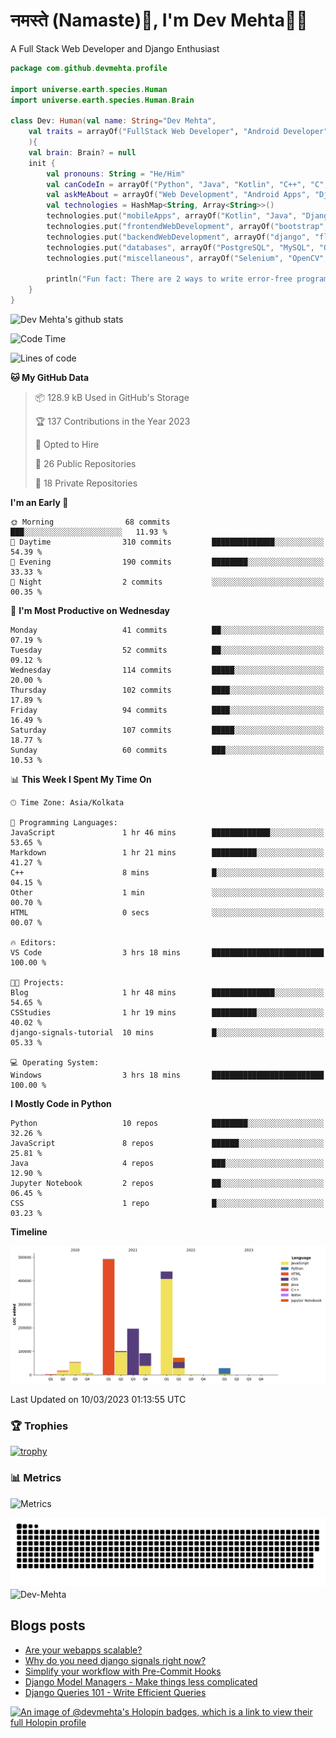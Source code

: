 # नमस्ते (Namaste):pray:, I'm Dev Mehta:man_technologist:
A Full Stack Web Developer and Django Enthusiast

```kotlin
package com.github.devmehta.profile

import universe.earth.species.Human
import universe.earth.species.Human.Brain

class Dev: Human(val name: String="Dev Mehta",
    val traits = arrayOf("FullStack Web Developer", "Android Developer", "React Native Developer")
    ){
    val brain: Brain? = null
    init {
        val pronouns: String = "He/Him"
        val canCodeIn = arrayOf("Python", "Java", "Kotlin", "C++", "C", "JavaScript")
        val askMeAbout = arrayOf("Web Development", "Android Apps", "Django")
        val technologies = HashMap<String, Array<String>>()
        technologies.put("mobileApps", arrayOf("Kotlin", "Java", "Django APIs"))
        technologies.put("frontendWebDevelopment", arrayOf("bootstrap", "React.js", "tailwindcss"))
        technologies.put("backendWebDevelopment", arrayOf("django", "flask"))
        technologies.put("databases", arrayOf("PostgreSQL", "MySQL", "Oracle", "SQLite3"))
        technologies.put("miscellaneous", arrayOf("Selenium", "OpenCV", "Figma", "Adobe XD", "Canva"))

        println("Fun fact: There are 2 ways to write error-free programs, only the 3rd one works")
    }
}
```
![Dev Mehta's github stats](https://github-readme-stats.vercel.app/api?username=Dev-Mehta&count_private=true&show_icons=true&theme=nightowl)

<!--START_SECTION:waka-->
![Code Time](http://img.shields.io/badge/Code%20Time-297%20hrs%2047%20mins-blue)

![Lines of code](https://img.shields.io/badge/From%20Hello%20World%20I%27ve%20Written-1.5%20million%20lines%20of%20code-blue)

**🐱 My GitHub Data** 

> 📦 128.9 kB Used in GitHub's Storage 
 > 
> 🏆 137 Contributions in the Year 2023
 > 
> 💼 Opted to Hire
 > 
> 📜 26 Public Repositories 
 > 
> 🔑 18 Private Repositories 
 > 
**I'm an Early 🐤** 

```text
🌞 Morning                68 commits          ███░░░░░░░░░░░░░░░░░░░░░░   11.93 % 
🌆 Daytime                310 commits         ██████████████░░░░░░░░░░░   54.39 % 
🌃 Evening                190 commits         ████████░░░░░░░░░░░░░░░░░   33.33 % 
🌙 Night                  2 commits           ░░░░░░░░░░░░░░░░░░░░░░░░░   00.35 % 
```
📅 **I'm Most Productive on Wednesday** 

```text
Monday                   41 commits          ██░░░░░░░░░░░░░░░░░░░░░░░   07.19 % 
Tuesday                  52 commits          ██░░░░░░░░░░░░░░░░░░░░░░░   09.12 % 
Wednesday                114 commits         █████░░░░░░░░░░░░░░░░░░░░   20.00 % 
Thursday                 102 commits         ████░░░░░░░░░░░░░░░░░░░░░   17.89 % 
Friday                   94 commits          ████░░░░░░░░░░░░░░░░░░░░░   16.49 % 
Saturday                 107 commits         █████░░░░░░░░░░░░░░░░░░░░   18.77 % 
Sunday                   60 commits          ███░░░░░░░░░░░░░░░░░░░░░░   10.53 % 
```


📊 **This Week I Spent My Time On** 

```text
🕑︎ Time Zone: Asia/Kolkata

💬 Programming Languages: 
JavaScript               1 hr 46 mins        █████████████░░░░░░░░░░░░   53.65 % 
Markdown                 1 hr 21 mins        ██████████░░░░░░░░░░░░░░░   41.27 % 
C++                      8 mins              █░░░░░░░░░░░░░░░░░░░░░░░░   04.15 % 
Other                    1 min               ░░░░░░░░░░░░░░░░░░░░░░░░░   00.70 % 
HTML                     0 secs              ░░░░░░░░░░░░░░░░░░░░░░░░░   00.07 % 

🔥 Editors: 
VS Code                  3 hrs 18 mins       █████████████████████████   100.00 % 

🐱‍💻 Projects: 
Blog                     1 hr 48 mins        ██████████████░░░░░░░░░░░   54.65 % 
CSStudies                1 hr 19 mins        ██████████░░░░░░░░░░░░░░░   40.02 % 
django-signals-tutorial  10 mins             █░░░░░░░░░░░░░░░░░░░░░░░░   05.33 % 

💻 Operating System: 
Windows                  3 hrs 18 mins       █████████████████████████   100.00 % 
```

**I Mostly Code in Python** 

```text
Python                   10 repos            ████████░░░░░░░░░░░░░░░░░   32.26 % 
JavaScript               8 repos             ██████░░░░░░░░░░░░░░░░░░░   25.81 % 
Java                     4 repos             ███░░░░░░░░░░░░░░░░░░░░░░   12.90 % 
Jupyter Notebook         2 repos             ██░░░░░░░░░░░░░░░░░░░░░░░   06.45 % 
CSS                      1 repo              █░░░░░░░░░░░░░░░░░░░░░░░░   03.23 % 
```



**Timeline**

![Lines of Code chart](https://raw.githubusercontent.com/Dev-Mehta/Dev-Mehta/master/assets/bar_graph.png)


 Last Updated on 10/03/2023 01:13:55 UTC
<!--END_SECTION:waka-->
### 🏆 Trophies
[![trophy](https://github-profile-trophy.vercel.app/?username=Dev-Mehta&row=2&column=3&margin-w=15&margin-h=15&no-bg=true&frame=false&theme=onestar)](https://github.com/ryo-ma/github-profile-trophy)

### 📊 Metrics
![Metrics](https://metrics.lecoq.io/Dev-Mehta)

<picture>
  <source media="(prefers-color-scheme: dark)" srcset="https://raw.githubusercontent.com/Dev-Mehta/Dev-Mehta/output/github-contribution-grid-snake-dark.svg">
  <source media="(prefers-color-scheme: light)" srcset="https://raw.githubusercontent.com/Dev-Mehta/Dev-Mehta/output/github-contribution-grid-snake.svg">
  <img alt="github contribution grid snake animation" src="https://raw.githubusercontent.com/Dev-Mehta/Dev-Mehta/output/github-contribution-grid-snake.svg">
</picture>

<img align="center" src="https://github-readme-streak-stats.herokuapp.com/?user=Dev-Mehta&" alt="Dev-Mehta" />

## Blogs posts<!-- BLOG-POST-LIST:START -->
- [Are your webapps scalable?](https://simplifiedweb.netlify.app/are-your-webapps-scalable/)
- [Why do you need django signals right now?](https://simplifiedweb.netlify.app/why-do-you-need-django-signals-right-now/)
- [Simplify your workflow with Pre-Commit Hooks](https://simplifiedweb.netlify.app/simplify-your-workflow-with-pre-commit-hooks/)
- [Django Model Managers - Make things less complicated](https://simplifiedweb.netlify.app/django-model-managers-make-things-less-complicated/)
- [Django Queries 101 - Write Efficient Queries](https://simplifiedweb.netlify.app/django-queries-101-write-efficient-queries/)
<!-- BLOG-POST-LIST:END -->

[![An image of @devmehta's Holopin badges, which is a link to view their full Holopin profile](https://holopin.me/devmehta)](https://holopin.io/@devmehta)
